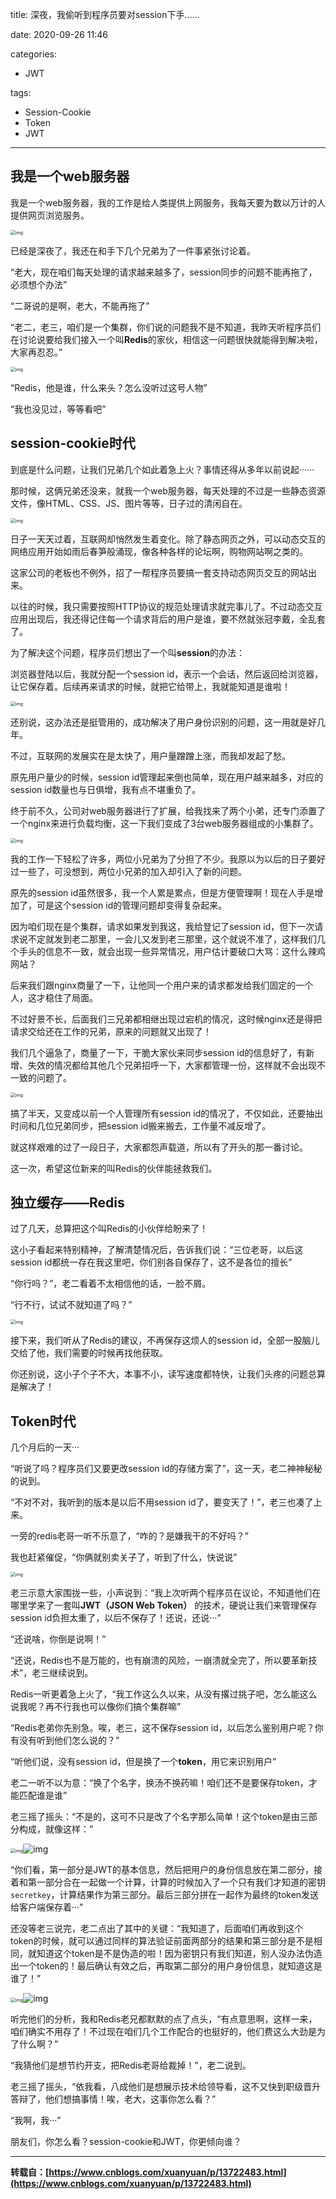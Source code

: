 title: 深夜，我偷听到程序员要对session下手……

date: 2020-09-26 11:46

categories:

- JWT

tags:

- Session-Cookie
- Token
- JWT

---

## 我是一个web服务器

我是一个web服务器，我的工作是给人类提供上网服务，我每天要为数以万计的人提供网页浏览服务。

 

<img src="https://images.shiguangping.com/imgs/20200926114956.image" alt="img" style="zoom:50%;" />

 

已经是深夜了，我还在和手下几个兄弟为了一件事紧张讨论着。

“老大，现在咱们每天处理的请求越来越多了，session同步的问题不能再拖了，必须想个办法”

“二哥说的是啊，老大，不能再拖了”

“老二，老三，咱们是一个集群，你们说的问题我不是不知道，我昨天听程序员们在讨论说要给我们接入一个叫**Redis**的家伙，相信这一问题很快就能得到解决啦，大家再忍忍。”

 

<img src="https://images.shiguangping.com/imgs/20200926115009.image" alt="img" style="zoom:50%;" />

 

“Redis，他是谁，什么来头？怎么没听过这号人物”

“我也没见过，等等看吧”

## session-cookie时代

到底是什么问题，让我们兄弟几个如此着急上火？事情还得从多年以前说起······

那时候，这俩兄弟还没来，就我一个web服务器，每天处理的不过是一些静态资源文件，像HTML、CSS、JS、图片等等，日子过的清闲自在。

 

<img src="https://images.shiguangping.com/imgs/20200926115025.image" alt="img" style="zoom:50%;" />

 

日子一天天过着，互联网却悄然发生着变化。除了静态网页之外，可以动态交互的网络应用开始如雨后春笋般涌现，像各种各样的论坛啊，购物网站啊之类的。

这家公司的老板也不例外，招了一帮程序员要搞一套支持动态网页交互的网站出来。

以往的时候，我只需要按照HTTP协议的规范处理请求就完事儿了。不过动态交互应用出现后，我还得记住每一个请求背后的用户是谁，要不然就张冠李戴，全乱套了。

为了解决这个问题，程序员们想出了一个叫**session**的办法：

浏览器登陆以后，我就分配一个session id，表示一个会话，然后返回给浏览器，让它保存着。后续再来请求的时候，就把它给带上，我就能知道是谁啦！

 

<img src="https://images.shiguangping.com/imgs/20200926115033.image" alt="img" style="zoom:50%;" />

 

还别说，这办法还是挺管用的，成功解决了用户身份识别的问题，这一用就是好几年。

不过，互联网的发展实在是太快了，用户量蹭蹭上涨，而我却发起了愁。

原先用户量少的时候，session id管理起来倒也简单，现在用户越来越多，对应的session id数量也与日俱增，我有点不堪重负了。

终于前不久，公司对web服务器进行了扩展，给我找来了两个小弟，还专门添置了一个nginx来进行负载均衡，这一下我们变成了3台web服务器组成的小集群了。

 

<img src="https://images.shiguangping.com/imgs/20200926115041.image" alt="img" style="zoom:50%;" />

 

我的工作一下轻松了许多，两位小兄弟为了分担了不少。我原以为以后的日子要好过一些了，可没想到，两位小兄弟的加入却引入了新的问题。

原先的session id虽然很多，我一个人累是累点，但是方便管理啊！现在人手是增加了，可是这个session id的管理问题却变得复杂起来。

因为咱们现在是个集群，请求如果发到我这，我给登记了session id，但下一次请求说不定就发到老二那里，一会儿又发到老三那里，这个就说不准了，这样我们几个手头的信息不一致，就会出现一些异常情况，用户估计要破口大骂：这什么辣鸡网站？

后来我们跟nginx商量了一下，让他同一个用户来的请求都发给我们固定的一个人，这才稳住了局面。

不过好景不长，后面我们三兄弟都相继出现过宕机的情况，这时候nginx还是得把请求交给还在工作的兄弟，原来的问题就又出现了！

我们几个逼急了，商量了一下，干脆大家伙来同步session id的信息好了，有新增、失效的情况都给其他几个兄弟招呼一下，大家都管理一份，这样就不会出现不一致的问题了。

 

<img src="https://images.shiguangping.com/imgs/20200926115049.image" alt="img" style="zoom:50%;" />

 

搞了半天，又变成以前一个人管理所有session id的情况了，不仅如此，还要抽出时间和几位兄弟同步，把session id搬来搬去，工作量不减反增了。

就这样艰难的过了一段日子，大家都怨声载道，所以有了开头的那一番讨论。

这一次，希望这位新来的叫Redis的伙伴能拯救我们。

## 独立缓存——Redis

过了几天，总算把这个叫Redis的小伙伴给盼来了！

这小子看起来特别精神，了解清楚情况后，告诉我们说：“三位老哥，以后这session id都统一存在我这里吧，你们别各自保存了，这不是各位的擅长”

“你行吗？”，老二看着不太相信他的话，一脸不屑。

“行不行，试试不就知道了吗？”

 

<img src="https://images.shiguangping.com/imgs/20200926115055.image" alt="img" style="zoom:50%;" />

 

接下来，我们听从了Redis的建议，不再保存这烦人的session id，全部一股脑儿交给了他，我们需要的时候再找他获取。

你还别说，这小子个子不大，本事不小，读写速度都特快，让我们头疼的问题总算是解决了！

## Token时代

几个月后的一天···

“听说了吗？程序员们又要更改session id的存储方案了”，这一天，老二神神秘秘的说到。

“不对不对，我听到的版本是以后不用session id了，要变天了！”，老三也凑了上来。

一旁的redis老哥一听不乐意了，“咋的？是嫌我干的不好吗？”

我也赶紧催促，“你俩就别卖关子了，听到了什么，快说说”

 

<img src="https://images.shiguangping.com/imgs/20200926115102.image" alt="img" style="zoom:50%;" />

 

老三示意大家围拢一些，小声说到：“我上次听两个程序员在议论，不知道他们在哪里学来了一套叫**JWT（JSON Web Token）** 的技术，硬说让我们来管理保存session id负担太重了，以后不保存了！还说，还说···”

“还说啥，你倒是说啊！”

“还说，Redis也不是万能的，也有崩溃的风险，一崩溃就全完了，所以要革新技术”，老三继续说到。

Redis一听更着急上火了，“我工作这么久以来，从没有撂过挑子吧，怎么能这么说我呢？再不行我也可以像你们搞个集群嘛”

“Redis老弟你先别急。唉，老三，这不保存session id，以后怎么鉴别用户呢？你有没有听到他们怎么说的？”

“听他们说，没有session id，但是换了一个**token**，用它来识别用户”

老二一听不以为意：“换了个名字，换汤不换药嘛！咱们还不是要保存token，才能匹配谁是谁”

老三摇了摇头：“不是的，这可不只是改了个名字那么简单！这个token是由三部分构成，就像这样：”

 

<img src="https://images.shiguangping.com/imgs/20200926115110.image" alt="img" style="zoom:50%;" />![img](https://images.shiguangping.com/imgs/20200926115118.image)

 

“你们看，第一部分是JWT的基本信息，然后把用户的身份信息放在第二部分，接着和第一部分合在一起做一个计算，计算的时候加入了一个只有我们才知道的密钥`secretkey`，计算结果作为第三部分。最后三部分拼在一起作为最终的token发送给客户端保存着···”

还没等老三说完，老二点出了其中的关键：“我知道了，后面咱们再收到这个token的时候，就可以通过同样的算法验证前面两部分的结果和第三部分是不是相同，就知道这个token是不是伪造的啦！因为密钥只有我们知道，别人没办法伪造出一个token的！最后确认有效之后，再取第二部分的用户身份信息，就知道这是谁了！”

 

<img src="https://images.shiguangping.com/imgs/20200926115110.image" alt="img" style="zoom:50%;" />![img](https://images.shiguangping.com/imgs/20200926115118.image)

 

听完他们的分析，我和Redis老兄都默默的点了点头，“有点意思啊，这样一来，咱们确实不用存了！不过现在咱们几个工作配合的也挺好的，他们费这么大劲是为了什么啊？”

“我猜他们是想节约开支，把Redis老哥给裁掉！”，老二说到。

老三摇了摇头，“依我看，八成他们是想展示技术给领导看，这不又快到职级晋升答辩了，他们想搞事情！唉，老大，这事你怎么看？”

“我啊，我···”

朋友们，你怎么看？session-cookie和JWT，你更倾向谁？

---

**转载自：[https://www.cnblogs.com/xuanyuan/p/13722483.html](https://www.cnblogs.com/xuanyuan/p/13722483.html)**

